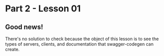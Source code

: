 Part 2 - Lesson 01
==================

## Good news!

There's no solution to check because the object of this lesson is to see the
types of servers, clients, and documentation that swagger-codegen can create.
